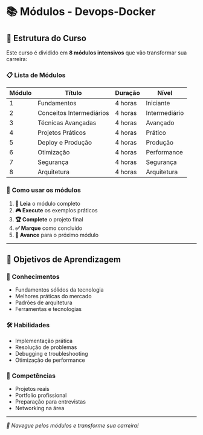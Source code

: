 # 📚 Módulos - Devops-Docker

## 🎯 **Estrutura do Curso**

Este curso é dividido em **8 módulos intensivos** que vão transformar sua carreira:

### 📋 **Lista de Módulos**

| Módulo | Título | Duração | Nível |
|--------|--------|---------|-------|
| 1 | Fundamentos | 4 horas | Iniciante |
| 2 | Conceitos Intermediários | 4 horas | Intermediário |
| 3 | Técnicas Avançadas | 4 horas | Avançado |
| 4 | Projetos Práticos | 4 horas | Prático |
| 5 | Deploy e Produção | 4 horas | Produção |
| 6 | Otimização | 4 horas | Performance |
| 7 | Segurança | 4 horas | Segurança |
| 8 | Arquitetura | 4 horas | Arquitetura |

### 🚀 **Como usar os módulos**

1. **📖 Leia** o módulo completo
2. **🎮 Execute** os exemplos práticos
3. **🏆 Complete** o projeto final
4. **✅ Marque** como concluído
5. **🚀 Avance** para o próximo módulo

---

## 🎯 **Objetivos de Aprendizagem**

### 🧠 **Conhecimentos**
- Fundamentos sólidos da tecnologia
- Melhores práticas do mercado
- Padrões de arquitetura
- Ferramentas e tecnologias

### 🛠️ **Habilidades**
- Implementação prática
- Resolução de problemas
- Debugging e troubleshooting
- Otimização de performance

### 🚀 **Competências**
- Projetos reais
- Portfolio profissional
- Preparação para entrevistas
- Networking na área

---

*🎯 Navegue pelos módulos e transforme sua carreira!*